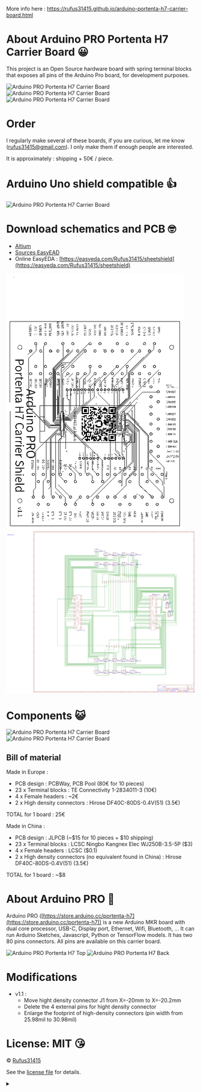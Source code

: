 More info here : https://rufus31415.github.io/arduino-portenta-h7-carrier-board.html

# About Arduino PRO Portenta H7 Carrier Board 😀
This project is an Open Source hardware board with spring terminal blocks that exposes all pins of the Arduino Pro board, for development purposes.

![Arduino PRO Portenta H7 Carrier Board](https://raw.githubusercontent.com/Rufus31415/arduino-pro-portenta-h7-carrier-board/master/images/power-on.gif)
![Arduino PRO Portenta H7 Carrier Board](https://raw.githubusercontent.com/Rufus31415/arduino-pro-portenta-h7-carrier-board/master/images/photo-view-with-board.jpg)
![Arduino PRO Portenta H7 Carrier Board](https://raw.githubusercontent.com/Rufus31415/arduino-pro-portenta-h7-carrier-board/master/images/photo-view-with-board.png)

# Order
I regularly make several of these boards, if you are curious, let me know (rufus31415@gmail.com). I only make them if enough people are interested.

It is approximately : shipping + 50€ / piece.


# Arduino Uno shield compatible 👍

![Arduino PRO Portenta H7 Carrier Board](https://raw.githubusercontent.com/Rufus31415/arduino-pro-portenta-h7-carrier-board/master/images/photo-view-with-board-and-shield.png)

# Download schematics and PCB 🤓
- [Altium](https://raw.githubusercontent.com/Rufus31415/arduino-pro-portenta-h7-carrier-board/master/Altium)
- [Sources EasyEAD](https://raw.githubusercontent.com/Rufus31415/arduino-pro-portenta-h7-carrier-board/master/EasyEAD)
- Online EasyEDA : [https://easyeda.com/Rufus31415/sheetshield](https://easyeda.com/Rufus31415/sheetshield)

![Arduino PRO Portenta H7 Carrier Board PCB](https://raw.githubusercontent.com/Rufus31415/arduino-pro-portenta-h7-carrier-board/master/images/pcb.png)
![Arduino PRO Portenta H7 Carrier Board Schematics](https://raw.githubusercontent.com/Rufus31415/arduino-pro-portenta-h7-carrier-board/master/images/schematics.svg)


# Components 😺
![Arduino PRO Portenta H7 Carrier Board](https://raw.githubusercontent.com/Rufus31415/arduino-pro-portenta-h7-carrier-board/master/images/components.png)
![Arduino PRO Portenta H7 Carrier Board](https://raw.githubusercontent.com/Rufus31415/arduino-pro-portenta-h7-carrier-board/master/images/photo-view.jpg)
## Bill of material
Made in Europe :
- PCB design : PCBWay, PCB Pool (80€ for 10 pieces)
- 23 x Terminal blocks : TE Connectivity 1-2834011-3 (10€)
- 4 x Female headers : ~2€
- 2 x High density connectors : Hirose DF40C-80DS-0.4V(51) (3.5€)

TOTAL for 1 board : 25€


Made in China :
- PCB design : JLPCB (~$15 for 10 pieces + $10 shipping)
- 23 x Terminal blocks : LCSC	Ningbo Kangnex Elec WJ250B-3.5-5P ($3)
- 4 x Female headers : LCSC ($0.1)
- 2 x High density connectors (no equivalent found in China) : Hirose DF40C-80DS-0.4V(51) (3.5€)

TOTAL for 1 board : ~$8

# About Arduino PRO 🌈
Arduino PRO ([https://store.arduino.cc/portenta-h7](https://store.arduino.cc/portenta-h7)) is a new Arduino MKR board with dual core processor, USB-C, Display port, Ethernet, Wifi, Bluetooth, ... It can run Arduino Sketches, Javascript, Python or TensorFlow models.
It has two 80 pins connectors. All pins are available on this carrier board.

<img src="https://raw.githubusercontent.com/Rufus31415/arduino-pro-portenta-h7-carrier-board/master/images/portenta-h7-top.jpg" alt="Arduino PRO Portenta H7 Top" width="40%"/>
<img src="https://raw.githubusercontent.com/Rufus31415/arduino-pro-portenta-h7-carrier-board/master/images/portenta-h7-back.jpg" alt="Arduino PRO Portenta H7 Back" width="40%"/>

# Modifications
- v1.1 :
  - Move hight density connector J1 from X=-20mm to X=-20.2mm
  - Delete the 4 external pins for hight density connector
  - Enlarge the footprint of high-density connectors (pin width from 25.98mil to 30.98mil)


# License: MIT 😘

© [Rufus31415](https://rufus31415.github.io)

See the [license file](https://github.com/Rufus31415/arduino-pro-portenta-h7-carrier-board/blob/master/LICENSE) for details.

<details>
<summary></summary>
<img src="https://ga-beacon.appspot.com/UA-163892314-2/arduino-pro-portenta-h7-carrier-board/">
</details>

